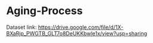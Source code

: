 # Aging-Process
Dataset link: https://drive.google.com/file/d/1X-BXaRjp_PWGTB_GLT7o8DeUKKbwle1x/view?usp=sharing
